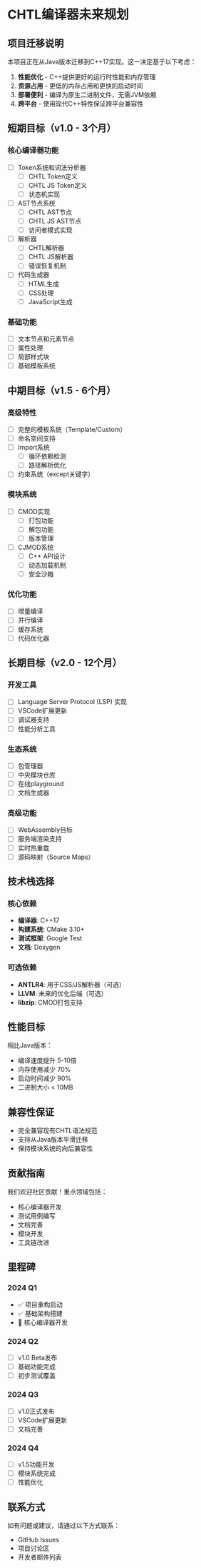 # CHTL编译器未来规划

## 项目迁移说明

本项目正在从Java版本迁移到C++17实现。这一决定基于以下考虑：

1. **性能优化** - C++提供更好的运行时性能和内存管理
2. **资源占用** - 更低的内存占用和更快的启动时间
3. **部署便利** - 编译为原生二进制文件，无需JVM依赖
4. **跨平台** - 使用现代C++特性保证跨平台兼容性

## 短期目标（v1.0 - 3个月）

### 核心编译器功能
- [ ] Token系统和词法分析器
  - [ ] CHTL Token定义
  - [ ] CHTL JS Token定义
  - [ ] 状态机实现
- [ ] AST节点系统
  - [ ] CHTL AST节点
  - [ ] CHTL JS AST节点
  - [ ] 访问者模式实现
- [ ] 解析器
  - [ ] CHTL解析器
  - [ ] CHTL JS解析器
  - [ ] 错误恢复机制
- [ ] 代码生成器
  - [ ] HTML生成
  - [ ] CSS处理
  - [ ] JavaScript生成

### 基础功能
- [ ] 文本节点和元素节点
- [ ] 属性处理
- [ ] 局部样式块
- [ ] 基础模板系统

## 中期目标（v1.5 - 6个月）

### 高级特性
- [ ] 完整的模板系统（Template/Custom）
- [ ] 命名空间支持
- [ ] Import系统
  - [ ] 循环依赖检测
  - [ ] 路径解析优化
- [ ] 约束系统（except关键字）

### 模块系统
- [ ] CMOD实现
  - [ ] 打包功能
  - [ ] 解包功能
  - [ ] 版本管理
- [ ] CJMOD系统
  - [ ] C++ API设计
  - [ ] 动态加载机制
  - [ ] 安全沙箱

### 优化功能
- [ ] 增量编译
- [ ] 并行编译
- [ ] 缓存系统
- [ ] 代码优化器

## 长期目标（v2.0 - 12个月）

### 开发工具
- [ ] Language Server Protocol (LSP) 实现
- [ ] VSCode扩展更新
- [ ] 调试器支持
- [ ] 性能分析工具

### 生态系统
- [ ] 包管理器
- [ ] 中央模块仓库
- [ ] 在线playground
- [ ] 文档生成器

### 高级功能
- [ ] WebAssembly目标
- [ ] 服务端渲染支持
- [ ] 实时热重载
- [ ] 源码映射（Source Maps）

## 技术栈选择

### 核心依赖
- **编译器**: C++17
- **构建系统**: CMake 3.10+
- **测试框架**: Google Test
- **文档**: Doxygen

### 可选依赖
- **ANTLR4**: 用于CSS/JS解析器（可选）
- **LLVM**: 未来的优化后端（可选）
- **libzip**: CMOD打包支持

## 性能目标

相比Java版本：
- 编译速度提升 5-10倍
- 内存使用减少 70%
- 启动时间减少 90%
- 二进制大小 < 10MB

## 兼容性保证

- 完全兼容现有CHTL语法规范
- 支持从Java版本平滑迁移
- 保持模块系统的向后兼容性

## 贡献指南

我们欢迎社区贡献！重点领域包括：
- 核心编译器开发
- 测试用例编写
- 文档完善
- 模块开发
- 工具链改进

## 里程碑

### 2024 Q1
- ✅ 项目重构启动
- ✅ 基础架构搭建
- 🚧 核心编译器开发

### 2024 Q2
- [ ] v1.0 Beta发布
- [ ] 基础功能完成
- [ ] 初步测试覆盖

### 2024 Q3
- [ ] v1.0正式发布
- [ ] VSCode扩展更新
- [ ] 文档完善

### 2024 Q4
- [ ] v1.5功能开发
- [ ] 模块系统完成
- [ ] 性能优化

## 联系方式

如有问题或建议，请通过以下方式联系：
- GitHub Issues
- 项目讨论区
- 开发者邮件列表